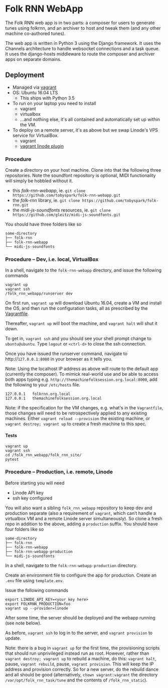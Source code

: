 # Folk RNN WebApp

The Folk RNN web app is in two parts: a composer for users to generate tunes using folkrnn, and an archiver to host and tweak them (and any other machine co-authored tunes). 

The web app is written in Python 3 using the Django framework. It uses the Channels architecture to handle websocket connections and a task queue. It uses the django-hosts middleware to route the composer and archiver apps on separate domains.

## Deployment

- Managed via [vagrant](http://vagrantup.com)
- OS: Ubuntu 16.04 LTS
	- This ships with Python 3.5
- To run on your laptop you need to install
	- vagrant
	- virtualbox
	- ...and nothing else, it's all contained and automatically set up within the VM.
- To deploy on a remote server, it's as above but we swap Linode's VPS service for VirtualBox.
	- vagrant
	- [vagrant linode plugin](https://github.com/displague/vagrant-linode)

### Procedure

Create a directory on your host machine. Clone into that the following three repositories. Note the soundfont repository is optional, MIDI functionality will simply be hobbled without it.

- this _folk-rnn-webapp_, ie. `git clone https://github.com/tobyspark/folk-rnn-webapp.git`
- the _folk-rnn_ library, ie. `git clone https://github.com/tobyspark/folk-rnn.git`
- the _midi-js-soundfonts_ resources, ie. `git clone https://github.com/gleitz/midi-js-soundfonts.git`

You should have three folders like so
```
some-directory
├── folk-rnn
├── folk-rnn-webapp
└── midi-js-soundfonts
```

### Procedure – Dev, i.e. local, VirtualBox
In a shell, navigate to the `folk-rnn-webapp` directory, and issue the following commands

```
vagrant up
vagrant ssh
/folk_rnn_webapp/runserver dev
```

On first run, `vagrant up` will download Ubuntu 16.04, create a VM and install the OS, and then run the configuration tasks, all as prescribed by the [Vagrantfile](https://github.com/tobyspark/folk-rnn-webapp/blob/master/Vagrantfile).

Thereafter, `vagrant up` will boot the machine, and `vagrant halt` will shut it down.

To get in, `vagrant ssh` and you should see your shell prompt change to `ubuntu@ubuntu`. Type `logout` or `<ctrl-d>` to close the ssh connection.

Once you have issued the runserver command, navigate to http://`127.0.0.1:8000` in your browser as it tells you. 

Note: Using the localhost IP address as above will route to the default app (currently the composer). To mimick real-world use and be able to access both apps typing e.g. `http://themachinefolksession.org.local:8000`, add the following to your `/etc/hosts` file. 
```
127.0.0.1	folkrnn.org.local
127.0.0.1	themachinefolksession.org.local
```

Note: if the specification for the VM changes, e.g. what's in the `Vagrantfile`, those changes will need to be retrospectively applied to any existing machines. Either `vagrant reload --provision` the existing machine, or `vagrant destroy; vagrant up` to create a fresh machine to this spec.

#### Tests
```
vagrant up
vagrant ssh
cd /folk_rnn_webapp/folk_rnn_site/
pytest
```

### Procedure – Production, i.e. remote, Linode

Before starting you will need

- Linode API key
- ssh key configured

You will also want a sibling `folk_rnn_webapp` repository to keep dev and production separate (also a requirement of `vagrant`, which can’t handle a virtualbox VM and a remote Linode server simultaneously). So clone a fresh repo in addition to the above, adding a `production` suffix. You should have four folders like so
```
some-directory
├── folk-rnn
├── folk-rnn-webapp
├── folk-rnn-webapp-production
└── midi-js-soundfonts
```

In a shell, navigate to the `folk-rnn-webapp-production` directory. 

Create an environment file to configure the app for production. Create an `.env` file using `template.env`.

Issue the following commands

```
export LINODE_API_KEY=<your key here>
export FOLKRNN_PRODUCTION=foo
vagrant up --provider=linode
```

After some time, the server should be deployed and the webapp running (see note below).

As before, `vagrant ssh` to log in to the server, and `vagrant provision` to update. 

Note: there is a bug in `vagrant up` for the first time, the provisioning scripts that should run unprivileged instead run as root. However, rather than `vagrant destroy; vagrant up` to rebuild a machine, do this: `vagrant halt`, pause, `vagrant rebuild`, pause, `vagrant provision`. This will keep the IP address and provision correctly. So for a new server, do the rebuild dance and all should be good (alternatively, `chown vagrant:vagrant` the directory `/var/opt/folk_rnn_task/tune` and the contents of `/folk_rnn_static`).
